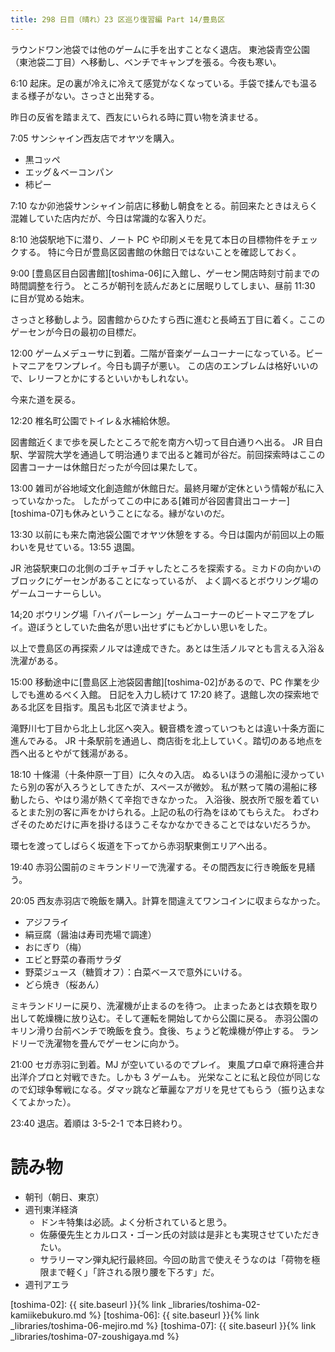 ```yaml
---
title: 298 日目（晴れ）23 区巡り復習編 Part 14/豊島区
---
```


ラウンドワン池袋では他のゲームに手を出すことなく退店。
東池袋青空公園（東池袋二丁目）へ移動し、ベンチでキャンプを張る。今夜も寒い。

6:10 起床。足の裏が冷えに冷えて感覚がなくなっている。手袋で揉んでも温るまる様子がない。さっさと出発する。

昨日の反省を踏まえて、西友にいられる時に買い物を済ませる。

7:05 サンシャイン西友店でオヤツを購入。
* 黒コッペ
* エッグ＆ベーコンパン
* 柿ピー

7:10 なか卯池袋サンシャイン前店に移動し朝食をとる。前回来たときはえらく混雑していた店内だが、今日は常識的な客入りだ。

8:10 池袋駅地下に潜り、ノート PC や印刷メモを見て本日の目標物件をチェックする。
特に今日が豊島区図書館の休館日ではないことを確認しておく。

9:00 [豊島区目白図書館][toshima-06]に入館し、ゲーセン開店時刻寸前までの時間調整を行う。
ところが朝刊を読んだあとに居眠りしてしまい、昼前 11:30 に目が覚める始末。

さっさと移動しよう。図書館からひたすら西に進むと長崎五丁目に着く。ここのゲーセンが今日の最初の目標だ。

12:00 ゲームメデューサに到着。二階が音楽ゲームコーナーになっている。ビートマニアをワンプレイ。今日も調子が悪い。
この店のエンブレムは格好いいので、レリーフとかにするといいかもしれない。

今来た道を戻る。

12:20 椎名町公園でトイレ＆水補給休憩。

図書館近くまで歩を戻したところで舵を南方へ切って目白通りへ出る。
JR 目白駅、学習院大学を通過して明治通りまで出ると雑司が谷だ。前回探索時はここの図書コーナーは休館日だったが今回は果たして。

13:00 雑司が谷地域文化創造館が休館日だ。最終月曜が定休という情報が私に入っていなかった。
したがってこの中にある[雑司が谷図書貸出コーナー][toshima-07]も休みということになる。縁がないのだ。

13:30 以前にも来た南池袋公園でオヤツ休憩をする。今日は園内が前回以上の賑わいを見せている。13:55 退園。

JR 池袋駅東口の北側のゴチャゴチャしたところを探索する。ミカドの向かいのブロックにゲーセンがあることになっているが、
よく調べるとボウリング場のゲームコーナーらしい。

14;20 ボウリング場「ハイパーレーン」ゲームコーナーのビートマニアをプレイ。遊ぼうとしていた曲名が思い出せずにもどかしい思いをした。

以上で豊島区の再探索ノルマは達成できた。あとは生活ノルマとも言える入浴＆洗濯がある。

15:00 移動途中に[豊島区上池袋図書館][toshima-02]があるので、PC 作業を少しでも進めるべく入館。
日記を入力し続けて 17:20 終了。退館し次の探索地である北区を目指す。風呂も北区で済ませよう。

滝野川七丁目から北上し北区へ突入。観音橋を渡っていつもとは違い十条方面に進んでみる。
JR 十条駅前を通過し、商店街を北上していく。踏切のある地点を西へ出るとやがて銭湯がある。

18:10 十條湯（十条仲原一丁目）に久々の入店。
ぬるいほうの湯船に浸かっていたら別の客が入ろうとしてきたが、スペースが微妙。
私が黙って隣の湯船に移動したら、やはり湯が熱くて辛抱できなかった。
入浴後、脱衣所で服を着ているとまた別の客に声をかけられる。上記の私の行為をほめてもらえた。
わざわざそのためだけに声を掛けるほうこそなかなかできることではないだろうか。

環七を渡ってしばらく坂道を下ってから赤羽駅東側エリアへ出る。

19:40 赤羽公園前のミキランドリーで洗濯する。その間西友に行き晩飯を見繕う。

20:05 西友赤羽店で晩飯を購入。計算を間違えてワンコインに収まらなかった。
* アジフライ
* 絹豆腐（醤油は寿司売場で調達）
* おにぎり（梅）
* エビと野菜の春雨サラダ
* 野菜ジュース（糖質オフ）：白菜ベースで意外にいける。
* どら焼き（桜あん）

ミキランドリーに戻り、洗濯機が止まるのを待つ。
止まったあとは衣類を取り出して乾燥機に放り込む。そして運転を開始してから公園に戻る。
赤羽公園のキリン滑り台前ベンチで晩飯を食う。食後、ちょうど乾燥機が停止する。
ランドリーで洗濯物を畳んでゲーセンに向かう。

21:00 セガ赤羽に到着。MJ が空いているのでプレイ。
東風プロ卓で麻将連合井出洋介プロと対戦できた。しかも 3 ゲームも。
光栄なことに私と段位が同じなので幻球争奪戦になる。ダマッ跳など華麗なアガリを見せてもらう（振り込まなくてよかった）。

23:40 退店。着順は 3-5-2-1 で本日終わり。

# 読み物

* 朝刊（朝日、東京）
* 週刊東洋経済
  * ドンキ特集は必読。よく分析されていると思う。
  * 佐藤優先生とカルロス・ゴーン氏の対談は是非とも実現させていただきたい。
  * サラリーマン弾丸紀行最終回。今回の助言で使えそうなのは「荷物を極限まで軽く」「許される限り腰を下ろす」だ。
* 週刊アエラ

[toshima-02]: {{ site.baseurl }}{% link _libraries/toshima-02-kamiikebukuro.md %}
[toshima-06]: {{ site.baseurl }}{% link _libraries/toshima-06-mejiro.md %}
[toshima-07]: {{ site.baseurl }}{% link _libraries/toshima-07-zoushigaya.md %}
